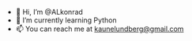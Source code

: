 - 👋 Hi, I’m @ALkonrad
- 🌱 I’m currently learning Python
- 📫 You can reach me at kaunelundberg@gmail.com
